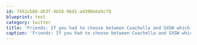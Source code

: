 ```yaml
---
id: 7452cb88-d63f-4b58-96d1-a4390ebd4cf8
blueprint: text
category: twitter
title: 'Friends: If you had to choose between Coachella and SXSW which would you pick?'
caption: 'Friends: If you had to choose between Coachella and SXSW which would you pick?'
---
```

